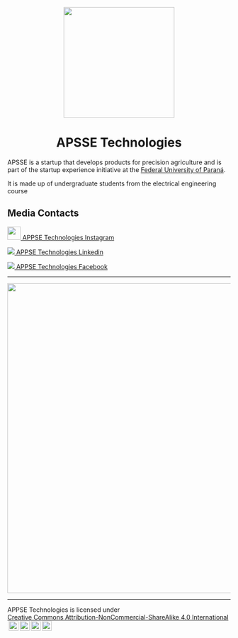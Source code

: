<p align="center">
<img style="align: center" src="https://github.com/andrepozzan/apsse_technologies/assets/85946447/e319853b-d16d-4e5f-a9d0-165c40063964" width="250px">
</p>

<h1 align="center">APSSE Technologies</h1>

APSSE is a startup that develops products for precision agriculture and is part of the startup experience initiative at the <a href="https://ufpr.br/" target="_blank">Federal University of Paraná</a>.

It is made up of undergraduate students from the electrical engineering course

## Media Contacts
<a href="https://www.instagram.com/apsse_technologies?utm_source=ig_web_button_share_sheet&igsh=ZDNlZDc0MzIxNw=="><img width="30px" src="https://github.com/andrepozzan/apsse_technologies/assets/85946447/b3ffd34a-f2fd-44a2-935d-df8234fabf10"> APPSE Technologies Instagram </a>

<a href="https://www.linkedin.com/company/apsse-tecnologies-ufpr/"><img src="https://github.com/andrepozzan/apsse_technologies/assets/85946447/bdc88fdf-596d-41b6-a29a-4a8b10aa5610"> APPSE Technologies Linkedin</a>

<a href="https://www.facebook.com/profile.php?id=61558689192613"><img src="https://github.com/andrepozzan/apsse_technologies/assets/85946447/737e5603-e31f-416d-8ece-db86324e8ee2"> APPSE Technologies Facebook</a>



--- 
<p align="center">
<img width="700px" src="https://github.com/andrepozzan/apsse_technologies/assets/85946447/3bbcf1f9-9dab-4b5d-9d30-cfd3e167265f">
</p>

---

<p xmlns:cc="http://creativecommons.org/ns#" xmlns:dct="http://purl.org/dc/terms/"><span property="dct:title">APPSE Technologies</span> is licensed under <a href="https://creativecommons.org/licenses/by-nc-sa/4.0/?ref=chooser-v1" target="_blank" rel="license noopener noreferrer" style="display:inline-block;">Creative Commons Attribution-NonCommercial-ShareAlike 4.0 International<img style="height:22px!important;margin-left:3px;vertical-align:text-bottom;" src="https://mirrors.creativecommons.org/presskit/icons/cc.svg?ref=chooser-v1" alt=""><img style="height:22px!important;margin-left:3px;vertical-align:text-bottom;" src="https://mirrors.creativecommons.org/presskit/icons/by.svg?ref=chooser-v1" alt=""><img style="height:22px!important;margin-left:3px;vertical-align:text-bottom;" src="https://mirrors.creativecommons.org/presskit/icons/nc.svg?ref=chooser-v1" alt=""><img style="height:22px!important;margin-left:3px;vertical-align:text-bottom;" src="https://mirrors.creativecommons.org/presskit/icons/sa.svg?ref=chooser-v1" alt=""></a></p> 
